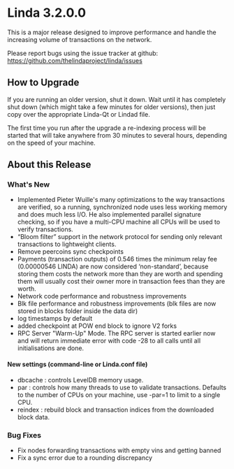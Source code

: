# Linda 3.2.0.0

This is a major release designed to improve performance and handle the increasing volume of transactions on the network.

Please report bugs using the issue tracker at github: https://github.com/thelindaproject/linda/issues

## How to Upgrade
If you are running an older version, shut it down. Wait until it has completely shut down (which might take a few minutes for older versions), then just copy over the appropriate Linda-Qt or Lindad file.

The first time you run after the upgrade a re-indexing process will be started that will take anywhere from 30 minutes to several hours, depending on the speed of your machine.

## About this Release

### What's New
- Implemented Pieter Wuille's many optimizations to the way transactions are verified, so a running, synchronized node uses less working memory and does much less I/O. He also implemented parallel signature checking, so if you have a multi-CPU machine all CPUs will be used to verify transactions. 
- “Bloom filter” support in the network protocol for sending only relevant transactions to lightweight clients.
- Remove peercoins sync checkpoints
- Payments (transaction outputs) of 0.546 times the minimum relay fee (0.00000546 LINDA) are now considered ‘non-standard’, because storing them costs the network more than they are worth and spending them will usually cost their owner more in transaction fees than they are worth.
- Network code performance and robustness improvements
- Blk file performance and robustness improvements (blk files are now stored in blocks folder inside the data dir)
- log timestamps by default
- added checkpoint at POW end block to ignore V2 forks
- RPC Server "Warm-Up" Mode. The RPC server is started earlier now and will return immediate error with code -28 to all calls until all initialisations are done.

#### New settings (command-line or Linda.conf file)
- dbcache : controls LevelDB memory usage.
- par : controls how many threads to use to validate transactions. Defaults to the number of CPUs on your machine, use -par=1 to limit to a single CPU.
- reindex : rebuild block and transaction indices from the downloaded block data.

### Bug Fixes
- Fix nodes forwarding transactions with empty vins and getting banned
- Fix a sync error due to a rounding discrepancy
